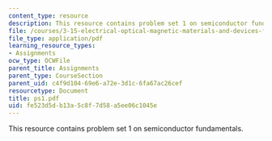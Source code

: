 ```yaml
---
content_type: resource
description: This resource contains problem set 1 on semiconductor fundamentals.
file: /courses/3-15-electrical-optical-magnetic-materials-and-devices-fall-2006/fe523d5db13a5c8f7d58a5ee06c1045e_ps1.pdf
file_type: application/pdf
learning_resource_types:
- Assignments
ocw_type: OCWFile
parent_title: Assignments
parent_type: CourseSection
parent_uid: c4f9d104-69e6-a72e-3d1c-6fa67ac26cef
resourcetype: Document
title: ps1.pdf
uid: fe523d5d-b13a-5c8f-7d58-a5ee06c1045e
---
```

This resource contains problem set 1 on semiconductor fundamentals.

